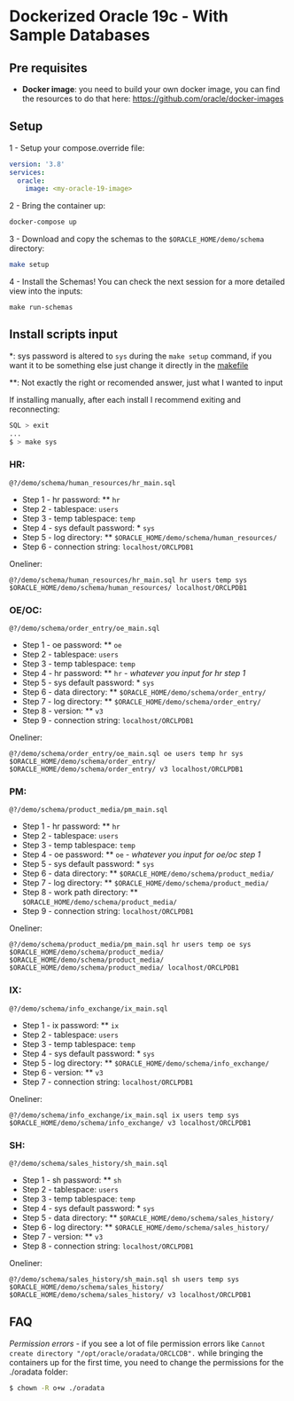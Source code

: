 # Dockerized Oracle 19c - With Sample Databases

## Pre requisites
- **Docker image**: you need to build your own docker image, you can find the resources to do that here: https://github.com/oracle/docker-images
## Setup
1 - Setup your compose.override file:
```yml
version: '3.8'
services:
  oracle:
    image: <my-oracle-19-image>
```

2 - Bring the container up:
``` bash
docker-compose up
```

3 - Download and copy the schemas to the `$ORACLE_HOME/demo/schema` directory:
``` bash
make setup
```

4 - Install the Schemas! You can check the next session for a more detailed view into the inputs:
```
make run-schemas
```

## Install scripts input
*: sys password is altered to `sys` during the `make setup` command, if you want it to be something else just change it directly in the [makefile](./Makefile#L2)

**: Not exactly the right or recomended answer, just what I wanted to input

If installing manually, after each install I recommend exiting and reconnecting:
``` bash
SQL > exit
...
$ > make sys
```

### HR:
`@?/demo/schema/human_resources/hr_main.sql`
  - Step 1 - hr password: ** `hr`
  - Step 2 - tablespace: `users`
  - Step 3 - temp tablespace: `temp`
  - Step 4 - sys default password: * `sys`
  - Step 5 - log directory: ** `$ORACLE_HOME/demo/schema/human_resources/`
  - Step 6 - connection string: `localhost/ORCLPDB1`

Oneliner:
```
@?/demo/schema/human_resources/hr_main.sql hr users temp sys $ORACLE_HOME/demo/schema/human_resources/ localhost/ORCLPDB1
```

### OE/OC:
`@?/demo/schema/order_entry/oe_main.sql`
  - Step 1 - oe password: ** `oe`
  - Step 2 - tablespace: `users`
  - Step 3 - temp tablespace: `temp`
  - Step 4 - hr password: ** `hr` - *whatever you input for hr step 1*
  - Step 5 - sys default password: * `sys`
  - Step 6 - data directory: ** `$ORACLE_HOME/demo/schema/order_entry/`
  - Step 7 - log directory: ** `$ORACLE_HOME/demo/schema/order_entry/`
  - Step 8 - version: ** `v3`
  - Step 9 - connection string: `localhost/ORCLPDB1`

Oneliner:
```
@?/demo/schema/order_entry/oe_main.sql oe users temp hr sys $ORACLE_HOME/demo/schema/order_entry/ $ORACLE_HOME/demo/schema/order_entry/ v3 localhost/ORCLPDB1
```

### PM:
`@?/demo/schema/product_media/pm_main.sql`
  - Step 1 - hr password: ** `hr`
  - Step 2 - tablespace: `users`
  - Step 3 - temp tablespace: `temp`
  - Step 4 - oe password: ** `oe` - *whatever you input for oe/oc step 1*
  - Step 5 - sys default password: * `sys`
  - Step 6 - data directory: ** `$ORACLE_HOME/demo/schema/product_media/`
  - Step 7 - log directory: ** `$ORACLE_HOME/demo/schema/product_media/`
  - Step 8 - work path directory: ** `$ORACLE_HOME/demo/schema/product_media/`
  - Step 9 - connection string: `localhost/ORCLPDB1`

Oneliner:
```
@?/demo/schema/product_media/pm_main.sql hr users temp oe sys $ORACLE_HOME/demo/schema/product_media/ $ORACLE_HOME/demo/schema/product_media/ $ORACLE_HOME/demo/schema/product_media/ localhost/ORCLPDB1
```

### IX:
`@?/demo/schema/info_exchange/ix_main.sql`
  - Step 1 - ix password: ** `ix`
  - Step 2 - tablespace: `users`
  - Step 3 - temp tablespace: `temp`
  - Step 4 - sys default password: * `sys`
  - Step 5 - log directory: ** `$ORACLE_HOME/demo/schema/info_exchange/`
  - Step 6 - version: ** `v3`
  - Step 7 - connection string: `localhost/ORCLPDB1`

Oneliner:
```
@?/demo/schema/info_exchange/ix_main.sql ix users temp sys $ORACLE_HOME/demo/schema/info_exchange/ v3 localhost/ORCLPDB1
```

### SH:
`@?/demo/schema/sales_history/sh_main.sql`
  - Step 1 - sh password: ** `sh`
  - Step 2 - tablespace: `users`
  - Step 3 - temp tablespace: `temp`
  - Step 4 - sys default password: * `sys`
  - Step 5 - data directory: ** `$ORACLE_HOME/demo/schema/sales_history/`
  - Step 6 - log directory: ** `$ORACLE_HOME/demo/schema/sales_history/`
  - Step 7 - version: ** `v3`
  - Step 8 - connection string: `localhost/ORCLPDB1`

Oneliner:
```
@?/demo/schema/sales_history/sh_main.sql sh users temp sys $ORACLE_HOME/demo/schema/sales_history/ $ORACLE_HOME/demo/schema/sales_history/ v3 localhost/ORCLPDB1
```

## FAQ

*Permission errors* - if you see a lot of file permission errors like `Cannot create directory "/opt/oracle/oradata/ORCLCDB".` while bringing the containers up for the first time, you need to change the permissions for the ./oradata folder:
```bash
$ chown -R o+w ./oradata
```
